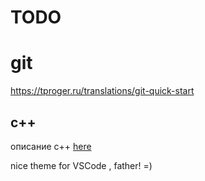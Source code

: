 # TODO

# git
https://tproger.ru/translations/git-quick-start

## c++
описание c++ [here](c++.md) 

nice theme for VSCode , father! =)

